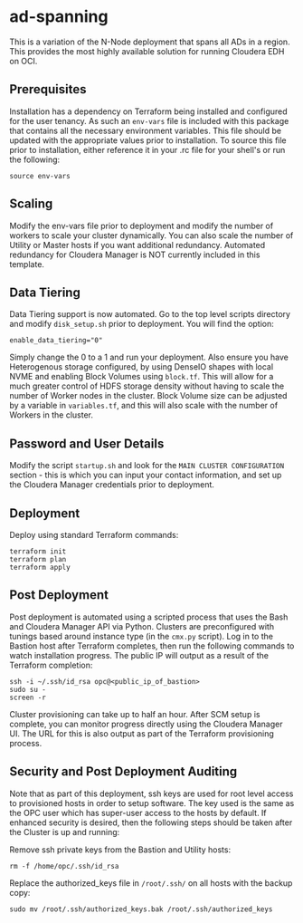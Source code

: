 # ad-spanning
This is a variation of the N-Node deployment that spans all ADs in a region.  This provides the most highly available solution for running Cloudera EDH on OCI.

## Prerequisites
Installation has a dependency on Terraform being installed and configured for the user tenancy.   As such an `env-vars` file is included with this package that contains all the necessary environment variables.  This file should be updated with the appropriate values prior to installation.  To source this file prior to installation, either reference it in your .rc file for your shell's or run the following:

    source env-vars

## Scaling
Modify the env-vars file prior to deployment and modify the number of workers to scale your cluster dynamically.  You can also scale the number of Utility or Master hosts if you want additional redundancy.  Automated redundancy for Cloudera Manager is NOT currently included in this template.

## Data Tiering
Data Tiering support is now automated.   Go to the top level scripts directory and modify `disk_setup.sh` prior to deployment.   You will find the option:

    enable_data_tiering="0"

Simply change the 0 to a 1 and run your deployment.   Also ensure you have Heterogenous storage configured, by using DenseIO shapes with local NVME and enabling Block Volumes using `block.tf`.  This will allow for a much greater control of HDFS storage density without having to scale the number of Worker nodes in the cluster.  Block Volume size can be adjusted by a variable in `variables.tf`, and this will also scale with the number of Workers in the cluster.

## Password and User Details
Modify the script `startup.sh` and look for the `MAIN CLUSTER CONFIGURATION` section - this is which you can input your contact information, and set up the Cloudera Manager credentials prior to deployment.

## Deployment
Deploy using standard Terraform commands:

    terraform init
    terraform plan
    terraform apply

## Post Deployment
Post deployment is automated using a scripted process that uses the Bash and Cloudera Manager API via Python.  Clusters are preconfigured with tunings based around instance type (in the `cmx.py` script).  Log in to the Bastion host after Terraform completes, then run the following commands to watch installation progress.  The public IP will output as a result of the Terraform completion:

    ssh -i ~/.ssh/id_rsa opc@<public_ip_of_bastion>
    sudo su -
    screen -r

Cluster provisioning can take up to half an hour.  After SCM setup is complete, you can monitor progress  directly using the Cloudera Manager UI.  The URL for this is also output as part of the Terraform provisioning process.

## Security and Post Deployment Auditing
Note that as part of this deployment, ssh keys are used for root level access to provisioned hosts in order to setup software.  The key used is the same as the OPC user which has super-user access to the hosts by default.  If enhanced security is desired, then the following steps should be taken after the Cluster is up and running:

Remove ssh private keys from the Bastion and Utility hosts:

    rm -f /home/opc/.ssh/id_rsa

Replace the authorized_keys file in `/root/.ssh/` on all hosts with the backup copy:

    sudo mv /root/.ssh/authorized_keys.bak /root/.ssh/authorized_keys
